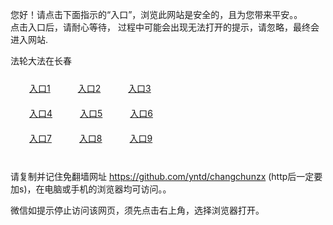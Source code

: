 您好！请点击下面指示的“入口”，浏览此网站是安全的，且为您带来平安。。 <br/>
点击入口后，请耐心等待， 过程中可能会出现无法打开的提示，请忽略，最终会进入网站. </br>

法轮大法在长春<br/>
<div style="padding:10px"><a style="margin:20px" target="_blank" href="https://d108avhay1rluk.cloudfront.net/2Qpsp?vntsntf" id="ccLink1" rel="nofollow">入口1</a> <a target="_blank" style="margin:20px" href="https://d1gvymubzqnsb8.cloudfront.net/2Qpsp?vzcycvo" id="ccLink2" rel="nofollow">入口2</a> <a style="margin:20px" target="_blank" href="https://d2g7hbtp5j5xx8.cloudfront.net/2Qpsp?xapccw" id="ccLink3" rel="nofollow">入口3</a></div>

<div style="padding:10px" ><a style="margin:20px" target="_blank" href="https://d108avhay1rluk.cloudfront.net/2Qpsp?vntsntf" id="ccLink4" rel="nofollow">入口4</a> <a style="margin:20px" href="https://d1gvymubzqnsb8.cloudfront.net/2Qpsp?vzcycvo" target="_blank" id="ccLink5" rel="nofollow">入口5</a> <a style="margin:20px" href="https://d2g7hbtp5j5xx8.cloudfront.net/2Qpsp?xapccw" target="_blank" id="ccLink6" rel="nofollow">入口6</a></div>

<div style="padding:10px"><a style="margin:20px" target="_blank" href="https://d108avhay1rluk.cloudfront.net/2Qpsp?vntsntf" id="ccLink7" rel="nofollow">入口7</a> <a style="margin:20px" href="https://d1gvymubzqnsb8.cloudfront.net/2Qpsp?vzcycvo" target="_blank" id="ccLink8" rel="nofollow">入口8</a> <a style="margin:20px" target="_blank" href="https://d2g7hbtp5j5xx8.cloudfront.net/2Qpsp?xapccw" id="ccLink9" rel="nofollow">入口9</a></div>

<br/>



请复制并记住免翻墙网址 https://github.com/yntd/changchunzx (http后一定要加s)，在电脑或手机的浏览器均可访问。。<br/>

微信如提示停止访问该网页，须先点击右上角，选择浏览器打开。
